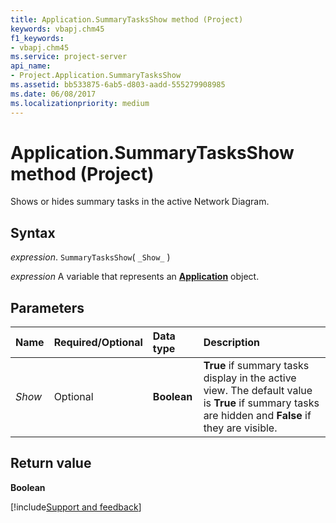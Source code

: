 ```yaml
---
title: Application.SummaryTasksShow method (Project)
keywords: vbapj.chm45
f1_keywords:
- vbapj.chm45
ms.service: project-server
api_name:
- Project.Application.SummaryTasksShow
ms.assetid: bb533875-6ab5-d803-aadd-555279908985
ms.date: 06/08/2017
ms.localizationpriority: medium
---
```



# Application.SummaryTasksShow method (Project)

Shows or hides summary tasks in the active Network Diagram.


## Syntax

_expression_. `SummaryTasksShow`( `_Show_` )

_expression_ A variable that represents an **[Application](Project.Application.md)** object.


## Parameters



|Name|Required/Optional|Data type|Description|
|:-----|:-----|:-----|:-----|
| _Show_|Optional|**Boolean**|**True** if summary tasks display in the active view. The default value is **True** if summary tasks are hidden and **False** if they are visible.|

## Return value

 **Boolean**

[!include[Support and feedback](~/includes/feedback-boilerplate.md)]